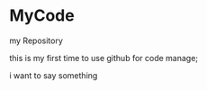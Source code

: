 # MyCode
my Repository

this is my first time to use github for code manage;

i want to say something
